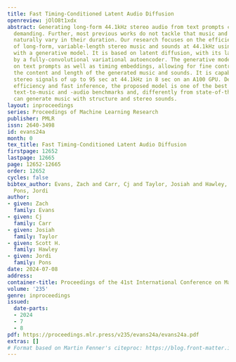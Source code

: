 ```yaml
---
title: Fast Timing-Conditioned Latent Audio Diffusion
openreview: jOlO8t1xdx
abstract: Generating long-form 44.1kHz stereo audio from text prompts can be computationally
  demanding. Further, most previous works do not tackle that music and sound effects
  naturally vary in their duration. Our research focuses on the efficient generation
  of long-form, variable-length stereo music and sounds at 44.1kHz using text prompts
  with a generative model. It is based on latent diffusion, with its latent defined
  by a fully-convolutional variational autoencoder. The generative model is conditioned
  on text prompts as well as timing embeddings, allowing for fine control over both
  the content and length of the generated music and sounds. It is capable of rendering
  stereo signals of up to 95 sec at 44.1kHz in 8 sec on an A100 GPU. Despite its compute
  efficiency and fast inference, the proposed model is one of the best in two public
  text-to-music and -audio benchmarks and, differently from state-of-the-art models,
  can generate music with structure and stereo sounds.
layout: inproceedings
series: Proceedings of Machine Learning Research
publisher: PMLR
issn: 2640-3498
id: evans24a
month: 0
tex_title: Fast Timing-Conditioned Latent Audio Diffusion
firstpage: 12652
lastpage: 12665
page: 12652-12665
order: 12652
cycles: false
bibtex_author: Evans, Zach and Carr, Cj and Taylor, Josiah and Hawley, Scott H. and
  Pons, Jordi
author:
- given: Zach
  family: Evans
- given: Cj
  family: Carr
- given: Josiah
  family: Taylor
- given: Scott H.
  family: Hawley
- given: Jordi
  family: Pons
date: 2024-07-08
address:
container-title: Proceedings of the 41st International Conference on Machine Learning
volume: '235'
genre: inproceedings
issued:
  date-parts:
  - 2024
  - 7
  - 8
pdf: https://proceedings.mlr.press/v235/evans24a/evans24a.pdf
extras: []
# Format based on Martin Fenner's citeproc: https://blog.front-matter.io/posts/citeproc-yaml-for-bibliographies/
---
```

